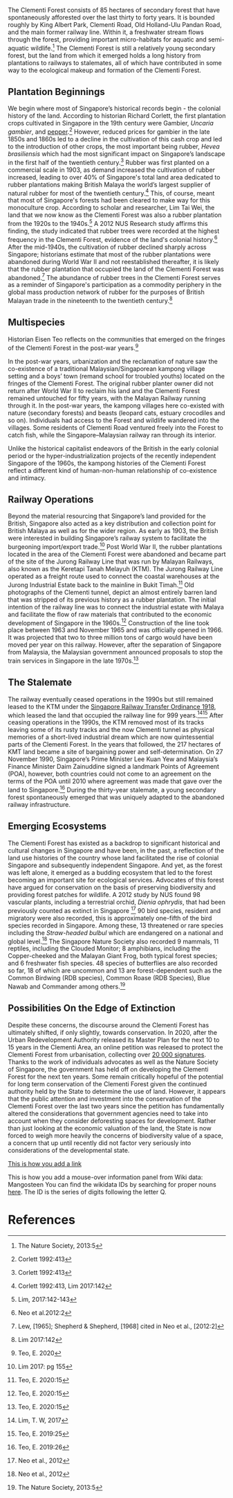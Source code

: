 <param ve-config 
       title="Clementi Forest"
       author="Angela Ricasio Hoten"
       banner="https://iiif.wellcomecollection.org/image/V0044770/full/1338%2C/0/default.jpg"
       layout="vertical">

The Clementi Forest consists of 85 hectares of secondary forest that have spontaneously afforested over the last thirty to forty years. It is bounded roughly by King Albert Park, Clementi Road, Old Holland-Ulu Pandan Road, and the main former railway line. Within it, a freshwater stream flows through the forest, providing important micro-habitats for aquatic and semi-aquatic wildlife.[^1] The Clementi Forest is still a relatively young secondary forest, but the land from which it emerged holds a long history from plantations to railways to stalemates, all of which have contributed in some way to the ecological makeup and formation of the Clementi Forest. 
<param ve-image 
       url="https://raw.githubusercontent.com/AngelaRHoten/ClementiForest/main/Media/IMG_B7672E2C1916-1.jpeg"
       title="Clementi Forest 2021"
       attribution="Angela Ricasio Hoten">

## Plantation Beginnings
We begin where most of Singapore’s historical records begin - the colonial history of the land. According to historian Richard Corlett, the first plantation crops cultivated in Singapore in the 19th century were Gambier, _<span eid="Q910384">Uncaria gambier</span>_, and [pepper](https://biblioasia.nlb.gov.sg/vol-17/issue-1/apr-jun-2021/agriculture/#fn:6).[^2] However, reduced prices for gambier in the late 1850s and 1860s led to a decline in the cultivation of this cash crop and led to the introduction of other crops, the most important being rubber, _<span eid="Q156538">Hevea brasiliensis</span>_ which had the most significant impact on Singapore’s landscape in the first half of the twentieth century.[^3] Rubber was first planted on a commercial scale in 1903, as demand increased the cultivation of rubber increased, leading to over 40% of Singapore's total land area dedicated to rubber plantations making British Malaya the world’s largest supplier of natural rubber for most of the twentieth century.[^4] This, of course, meant that most of Singapore's forests had been cleared to make way for this monoculture crop. According to scholar and researcher, Lim Tai Wei, the land that we now know as the Clementi Forest was also a rubber plantation from the 1920s to the 1940s.[^5] A 2012 NUS Research study affirms this finding, the study indicated that rubber trees were recorded at the highest frequency in the Clementi Forest, evidence of the land's colonial history.[^6] After the mid-1940s, the cultivation of rubber declined sharply across Singapore; historians estimate that most of the rubber plantations were abandoned during World War II and not reestablished thereafter, it is likely that the rubber plantation that occupied the land of the Clementi Forest was abandoned.[^7] The abundance of rubber trees in the Clementi Forest serves as a reminder of Singapore's participation as a commodity periphery in the global mass production network of rubber for the purposes of British Malayan trade in the nineteenth to the twentieth century.[^8] 
<param ve-image 
       url="https://github.com/AngelaRHoten/ClementiForest/blob/main/Media/Rubber_Seeds_1.JPG"
       title="Different Parts of the Rubber Seed, Clementi Forest 2023"
       attribution="Andrea Danielle">

## Multispecies 
Historian Eisen Teo reflects on the communities that emerged on the fringes of the Clementi Forest in the post-war years.[^13]

In the post-war years, urbanization and the reclamation of nature saw the co-existence of a traditional Malaysian/Singaporean kampong village setting and a boys’ town (remand school for troubled youths) located on the fringes of the Clementi Forest. The original rubber planter owner did not return after World War II to reclaim his land and the Clementi Forest remained untouched for fifty years, with the Malayan Railway running through it. In the post-war years, the kampong villages here co-existed with nature (secondary forests) and beasts (leopard cats, estuary crocodiles and so on). Individuals had access to the Forest and wildlife wandered into the villages. Some residents of Clementi Road ventured freely into the Forest to catch fish, while the Singapore–Malaysian railway ran through its interior. 

Unlike the historical capitalist endeavors of the British in the early colonial period or the hyper-industrialization projects of the recently independent Singapore of the 1960s, the kampong histories of the Clementi Forest reflect a different kind of human-non-human relationship of co-existence and intimacy. 

## Railway Operations
Beyond the material resourcing that Singapore’s land provided for the British, Singapore also acted as a key distribution and collection point for British Malaya as well as for the wider region. As early as 1903, the British were interested in building Singapore’s railway system to facilitate the burgeoning import/export trade.[^9] Post World War II, the rubber plantations located in the area of the Clementi Forest were abandoned and became part of the site of the Jurong Railway Line that was run by Malayan Railways, also known as the Keretapi Tanah Melayuh (KTM). The Jurong Railway Line operated as a freight route used to connect the coastal warehouses at the Jurong Industrial Estate back to the mainline in Bukit Timah.[^10] Old photographs of the Clementi tunnel, depict an almost entirely barren land that was stripped of its previous history as a rubber plantation. The initial intention of the railway line was to connect the industrial estate with Malaya and facilitate the flow of raw materials that contributed to the economic development of Singapore in the 1960s.[^11] Construction of the line took place between 1963 and November 1965 and was officially opened in 1966. It was projected that two to three million tons of cargo would have been moved per year on this railway. However, after the separation of Singapore from Malaysia, the Malaysian government announced proposals to stop the train services in Singapore in the late 1970s.[^12]

## The Stalemate 
The railway eventually ceased operations in the 1990s but still remained leased to the KTM under the [Singapore Railway Transfer Ordinance 1918](https://eresources.nlb.gov.sg/infopedia/articles/SIP_954_2005-01-10.html), which leased the land that occupied the railway line for 999 years.[^14][^15] After ceasing operations in the 1990s, the KTM removed most of its tracks leaving some of its rusty tracks and the now Clementi tunnel as physical memories of a short-lived industrial dream which are now quintessential parts of the Clementi Forest. In the years that followed, the 217 hectares of KMT land became a site of bargaining power and self-determination. On 27 November 1990, Singapore’s Prime Minister Lee Kuan Yew and Malaysia’s Finance Minister Daim Zainuddine signed a landmark Points of Agreement (POA), however, both countries could not come to an agreement on the terms of the POA until 2010 where agreement was made that gave over the land to Singapore.[^16] During the thirty-year stalemate, a young secondary forest spontaneously emerged that was uniquely adapted to the abandoned railway infrastructure.

## Emerging Ecosystems
The Clementi Forest has existed as a backdrop to significant historical and cultural changes in Singapore and have been, in the past, a reflection of the land use histories of the country whose land facilitated the rise of colonial Singapore and subsequently independent Singapore. And yet, as the forest was left alone, it emerged as a budding ecosystem that led to the forest becoming an important site for ecological services. Advocates of this forest have argued for conservation on the basis of preserving biodiversity and providing forest patches for wildlife. A 2012 study by NUS found 98 vascular plants, including a terrestrial orchid, _<span eid="Q5184241">Dienia ophrydis</span>_, that had been previously counted as extinct in Singapore [^17] 90 bird species, resident and migratory were also recorded, this is approximately one-fifth of the bird species recorded in Singapore. Among these, 13 threatened or rare species including the _<span eid="Q780707">Straw-headed bulbul</span>_ which are endangered on a national and global level.[^18] The Singapore Nature Society also recorded 9 mammals, 11 reptiles, including the Clouded Monitor; 8 amphibians, including the Copper-cheeked and the Malayan Giant Frog, both typical forest species; and 6 freshwater fish species. 48 species of butterflies are also recorded so far, 18 of which are uncommon and 13 are forest-dependent such as the Common Birdwing (RDB species), Common Roase (RDB Species), Blue Nawab and Commander among others.[^19]

## Possibilities On the Edge of Extinction  
Despite these concerns, the discourse around the Clementi Forest has ultimately shifted, if only slightly, towards conservation. In 2020, after the Urban Redevelopment Authority released its Master Plan for the next 10 to 15 years in the Clementi Area, an online petition was released to protect the Clementi Forest from urbanisation, collecting over [20 000 signatures](https://www.change.org/p/urban-redevelopment-authority-of-singapore-protect-clementi-forest-from-urbanisation). Thanks to the work of individuals advocates as well as the Nature Society of Singapore, the government has held off on developing the Clementi Forest  for the next ten years. Some remain critically hopeful of the potential for long term conservation of the Clementi Forest given the continued authority held by the State to determine the use of land. However, it appears that the public attention and investment into the conservation of the Clementi Forest over the last two years since the petition has fundamentally altered the considerations that government agencies need to take into account when they consider deforesting spaces for development. Rather than just looking at the economic valuation of the land, the State is now forced to weigh more heavily the concerns of biodiversity value of a space, a concern that up until recently did not factor very seriously into considerations of the developmental state.

[This is how you add a link](https://www.juncture-digital.org/KatherineMEnright/speciesstories/)

This is how you add a mouse-over information panel from Wiki data: <span eid="Q170662">Mangosteen</span> 
You can find the wikidata IDs by searching for proper nouns [here](https://www.wikidata.org/wiki/Wikidata:Main_Page). The ID is the series of digits following the letter Q.
    

# References

[^1]: The Nature Society, 2013:5 
[^2]: Corlett 1992:413
[^3]: Corlett 1992:413
[^4]: Corlett 1992:413, Lim 2017:142
[^5]: Lim, 2017:142-143
[^6]: Neo et al.2012:2
[^7]: Lew, [1965]; Shepherd & Shepherd, [1968] cited in Neo et al., [2012:2]
[^8]: Lim  2017:142
[^9]: Lim 2017: pg 155
[^10]: Teo, E. 2020:15
[^11]: Teo, E. 2020:15
[^12]: Teo, E. 2020:15
[^13]: Teo, E. 2020
[^14]: Lim, T. W, 2017
[^15]: Teo, E. 2019:25
[^16]: Teo, E. 2019:26
[^17]: Neo et al., 2012
[^18]: Neo et al., 2012
[^19]: The Nature Society, 2013:5
